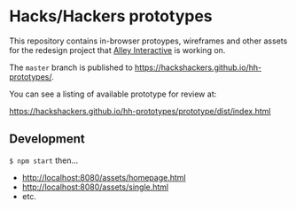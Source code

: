 # Hacks/Hackers prototypes

This repository contains in-browser protoypes, wireframes and other assets for the redesign project that [Alley Interactive](http://www.alleyinteractive.com/) is working on.

The `master` branch is published to https://hackshackers.github.io/hh-prototypes/.

You can see a listing of available prototype for review at:

https://hackshackers.github.io/hh-prototypes/prototype/dist/index.html

## Development

`$ npm start` then...

* [http://localhost:8080/assets/homepage.html](http://localhost:8080/assets/homepage.html)
* [http://localhost:8080/assets/single.html](http://localhost:8080/assets/single.html)
* etc.
